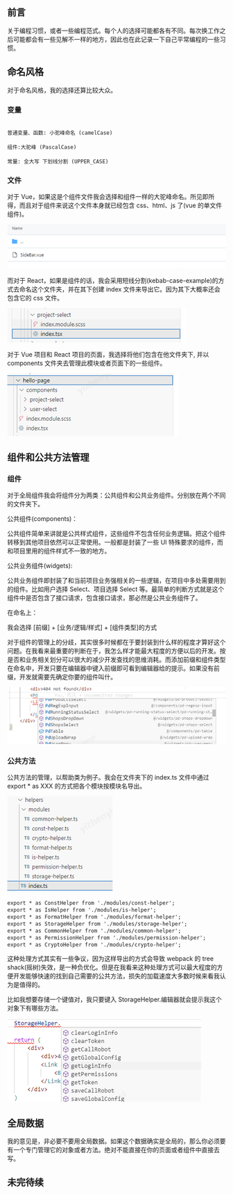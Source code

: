 ## 前言

关于编程习惯，或者一些编程范式。每个人的选择可能都各有不同。每次换工作之后可能都会有一些见解不一样的地方，因此也在此记录一下自己平常编程的一些习惯。

## 命名风格

对于命名风格，我的选择还算比较大众。

### 变量

```

普通变量、函数: 小驼峰命名 (camelCase)

组件:大驼峰 (PascalCase)

常量: 全大写 下划线分割 (UPPER_CASE)

```

### 文件

对于 Vue，如果这是个组件文件我会选择和组件一样的大驼峰命名。所见即所得，而且对于组件来说这个文件本身就已经包含 css、html、js 了(vue 的单文件组件)。

![vue组件文件命名](./img/vue_componts_name.png)

而对于 React，如果是组件的话，我会采用短线分割(kebab-case-example)的方式去命名这个文件夹，并在其下创建 index 文件来导出它。因为其下大概率还会包含它的 css 文件。

![React组件文件命名](./img/react_coponents_name.png)

对于 Vue 项目和 React 项目的页面，我选择将他们包含在他文件夹下, 并以 components 文件夹去管理此模块或者页面下的一些组件。

![react_page_name](./img/react_page_name.png)

## 组件和公共方法管理

### 组件

对于全局组件我会将组件分为两类：公共组件和公共业务组件。分别放在两个不同的文件夹下。

公共组件(components)：

公共组件简单来讲就是公共样式组件，这些组件不包含任何业务逻辑。把这个组件转移到其他项目依然可以正常使用。一般都是封装了一些 UI 特殊要求的组件，而和项目里用的组件样式不一致的地方。

公共业务组件(widgets):

公共业务组件即封装了和当前项目业务强相关的一些逻辑，在项目中多处需要用到的组件。比如用户选择 Select、项目选择 Select 等。最简单的判断方式就是这个组件中是否包含了接口请求，包含接口请求，那必然是公共业务组件了。

在命名上：

我会选择 [前缀] + [业务/逻辑/样式] + [组件类型]的方式

对于组件的管理上的分歧，其实很多时候都在于要封装到什么样的程度才算好这个问题。在我看来最重要的判断在于，我怎么样才能最大程度的方便以后的开发。按是否和业务相关划分可以很大的减少开发查找的思维消耗。而添加前缀和组件类型在命名中，开发只要在编辑器中键入前缀即可看到编辑器给的提示。如果没有前缀，开发就需要先确定你要的组件叫什。

![键入提示](./img/keyin_tips.png)

### 公共方法

公共方法的管理，以帮助类为例子。我会在文件夹下的 index.ts 文件中通过 export \* as XXX 的方式把各个模块按模块名导出。

![helpers](./img/fun_export_files.png)

```
export * as ConstHelper from './modules/const-helper';
export * as IsHelper from './modules/is-helper';
export * as FormatHelper from './modules/format-helper';
export * as StorageHelper from './modules/storage-helper';
export * as CommonHelper from './modules/common-helper';
export * as PermissionHelper from './modules/permission-helper';
export * as CryptoHelper from './modules/crypto-helper';
```

这种处理方式其实有一些争议，因为这样导出的方式会导致 webpack 的 tree shack(摇树)失效，是一种负优化。但是在我看来这种处理方式可以最大程度的方便开发能够快速的找到自己需要的公共方法，损失的加载速度大多数时候来看我认为是值得的。

比如我想要存储一个键值对，我只要键入 StorageHelper.编辑器就会提示我这个对象下有哪些方法。

![storageHelper](./img/storageHelper.png)

## 全局数据

我的意见是，非必要不要用全局数据。如果这个数据确实是全局的，那么你必须要有一个专门管理它的对象或者方法。绝对不能直接在你的页面或者组件中直接去写。

## 未完待续

